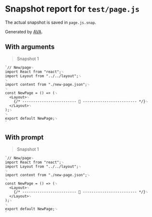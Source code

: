 # Snapshot report for `test/page.js`

The actual snapshot is saved in `page.js.snap`.

Generated by [AVA](https://ava.li).

## With arguments

> Snapshot 1

    `// New/page␊
    import React from "react";␊
    import Layout from "../../layout";␊
    ␊
    import content from "./new-page.json";␊
    ␊
    const NewPage = () => (␊
      <Layout>␊
        {/* ------------------------- 📝 ------------------------- */}␊
      </Layout>␊
    );␊
    ␊
    export default NewPage;␊
    `

## With prompt

> Snapshot 1

    `// New/page␊
    import React from "react";␊
    import Layout from "../../layout";␊
    ␊
    import content from "./new-page.json";␊
    ␊
    const NewPage = () => (␊
      <Layout>␊
        {/* ------------------------- 📝 ------------------------- */}␊
      </Layout>␊
    );␊
    ␊
    export default NewPage;␊
    `
